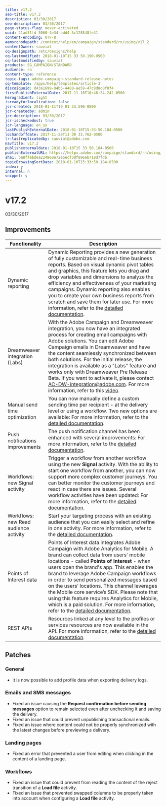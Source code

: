 ```yaml
---
title: v17.2
seo-title: v17.2
description: 03/30/2017
seo-description: 03/30/2017
page-status-flag: never-activated
uuid: 21ad31fd-3060-4e34-bdd4-3c128548fe41
content-encoding: UTF-8
aemsrcnodepath: /content/help/en/campaign/standard/rn/using/v17_2
contentOwner: sauviat
cq-designpath: /etc/designs/help
cq-lastmodified: 2018-01-10T15 33 50.190-0500
cq-lastmodifiedby: sauviat
products: SG_CAMPAIGN/STANDARD
audience: rn
content-type: reference
topic-tags: adobe-campaign-standard-release-notes
cq-template: /apps/help/templates/article-3
discoiquuid: d43a1699-04b5-4488-ae59-47c9d8c8f8f4
firstPublishExternalDate: 2017-11-16T10:46:24.242-0500
herogradient: light
isreadyforlocalization: false
jcr-created: 2018-01-11T19 01 33.596-0500
jcr-createdby: admin
jcr-description: 03/30/2017
jcr-ischeckedout: true
jcr-language: en_us
lastPublishExternalDate: 2018-01-10T15:33:50.184-0500
lochandoffdate: 2017-11-28T11 30 33.762-0500
lr-lastreplicatedby: sauviat@adobe.com
navTitle: v17.2
publishexternaldate: 2018-01-10T15 33 50.184-0500
publishExternalURL: https://helpx.adobe.com/campaign/standard/rn/using/v17_2.html
sha1: ba8ffebdea224860e72e5ecf3df896eb719d7fdb
topicBrowsingSortDate: 2018-01-10T15:33:50.184-0500
index: y
internal: n
snippet: y
---
```


# v17.2

03/30/2017

## Improvements

|  Functionality  | Description  |
|---|---|
|  Dynamic reporting  | Dynamic Reporting provides a new generation of fully customizable and real-time business reports. Based on visual dynamic pivot tables and graphics, this feature lets you drag and drop variables and dimensions to analyze the efficiency and effectiveness of your marketing campaigns. Dynamic reporting also enables you to create your own business reports from scratch and save them for later use. For more information, refer to the [detailed documentation](../../reporting/using/about-dynamic-reports.md).  |
|  Dreamweaver integration (Labs)  | With the Adobe Campaign and Dreamweaver integration, you now have an integrated process for creating email campaigns with Adobe solutions. You can edit Adobe Campaign emails in Dreamweaver and have the content seamlessly synchronized between both solutions. For the initial release, the integration is available as a "Labs" feature and works only with Dreamweaver Pre Release Beta. If you want to activate it, please contact AC-DW-integration@adobe.com. For more information, refer to this [video](http://docs.campaign.adobe.com/doc/standard/en/Videos/ACS_Dreamweaver.mp4).  |
|  Manual send time optimization  | You can now manually define a custom sending time per recipient - at the delivery level or using a workflow. Two new options are available: For more information, refer to the [detailed documentation](../../sending/using/about-send-time-optimization.md).  |
|  Push notifications improvements  | The push notification channel has been enhanced with several improvements: For more information, refer to the [detailed documentation](../../channels/using/about-push-notifications.md).  |
|  Workflows: new Signal activity  | Trigger a workflow from another workflow using the new **Signal** activity. With the ability to start one workflow from another, you can now support more complex customer journeys. You can better monitor the customer journeys and react in case there are issues. Several workflow activities have been updated: For more information, refer to the [detailed documentation](../../automating/using/external-signal.md).  |
|  Workflows: new Read audience activity  | Start your targeting process with an existing audience that you can easily select and refine in one activity. For more information, refer to the [detailed documentation](../../automating/using/read-audience.md).  |
|  Points of Interest data  | Points of Interest data integrates Adobe Campaign with Adobe Analytics for Mobile. A brand can collect data from users' mobile locations - called **Points of Interest** - when users open the brand's app. This enables the brand to leverage Adobe Campaign workflows in order to send personalized messages based on the users’ locations. This channel leverages the Mobile core service’s SDK. Please note that using this feature requires Analytics for Mobile, which is a paid solution. For more information, refer to the [detailed documentation](../../integrating/using/about-points-of-interest-data.md).  |
|  REST APIs  | Resources linked at any level to the profiles or services resources are now available in the API. For more information, refer to the [detailed documentation](../../developing/using/step-5--update-the-database-structure.md#publishing-a-resource-with-api-extension).  |

## Patches

### General

* It is now possible to add profile data when exporting delivery logs.

### Emails and SMS messages

* Fixed an issue causing the **Request confirmation before sending messages** option to remain selected even after unchecking it and saving the delivery.
* Fixed an issue that could prevent unpublishing transactional emails.
* Fixed an issue where content could not be properly synchronized with the latest changes before previewing a delivery.

### Landing pages

* Fixed an error that prevented a user from editing when clicking in the content of a landing page.

### Workflows

* Fixed an issue that could prevent from reading the content of the reject transition of a **Load file** activity.
* Fixed an issue that prevented swapped columns to be properly taken into account when configuring a **Load file** activity.


